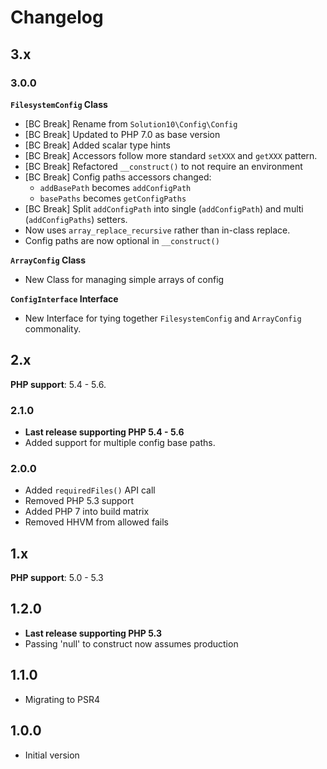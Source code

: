 # Changelog

## 3.x

### 3.0.0

**`FilesystemConfig` Class**
- [BC Break] Rename from `Solution10\Config\Config`
- [BC Break] Updated to PHP 7.0 as base version
- [BC Break] Added scalar type hints
- [BC Break] Accessors follow more standard `setXXX` and `getXXX` pattern.
- [BC Break] Refactored `__construct()` to not require an environment
- [BC Break] Config paths accessors changed:
    - `addBasePath` becomes `addConfigPath`
    - `basePaths` becomes `getConfigPaths`
- [BC Break] Split `addConfigPath` into single (`addConfigPath`) and multi (`addConfigPaths`) setters.
- Now uses `array_replace_recursive` rather than in-class replace.
- Config paths are now optional in `__construct()`

**`ArrayConfig` Class**
- New Class for managing simple arrays of config

**`ConfigInterface` Interface**
- New Interface for tying together `FilesystemConfig` and `ArrayConfig` commonality.

## 2.x

**PHP support**: 5.4 - 5.6.

### 2.1.0

- **Last release supporting PHP 5.4 - 5.6**
- Added support for multiple config base paths. 

### 2.0.0

- Added `requiredFiles()` API call
- Removed PHP 5.3 support
- Added PHP 7 into build matrix
- Removed HHVM from allowed fails

## 1.x

**PHP support**: 5.0 - 5.3

## 1.2.0

- **Last release supporting PHP 5.3**
- Passing 'null' to construct now assumes production

## 1.1.0

- Migrating to PSR4

## 1.0.0

- Initial version
